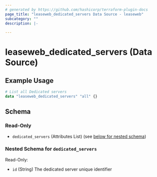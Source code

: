 ```yaml
---
# generated by https://github.com/hashicorp/terraform-plugin-docs
page_title: "leaseweb_dedicated_servers Data Source - leaseweb"
subcategory: ""
description: |-
  
---
```


# leaseweb_dedicated_servers (Data Source)



## Example Usage

```terraform
# List all Dedicated servers
data "leaseweb_dedicated_servers" "all" {}
```

<!-- schema generated by tfplugindocs -->
## Schema

### Read-Only

- `dedicated_servers` (Attributes List) (see [below for nested schema](#nestedatt--dedicated_servers))

<a id="nestedatt--dedicated_servers"></a>
### Nested Schema for `dedicated_servers`

Read-Only:

- `id` (String) The dedicated server unique identifier
